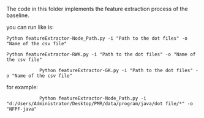 The code in this folder implements the feature extraction process of the baseline.

you can run like is:

	Python featureExtractor-Node_Path.py -i "Path to the dot files" -o "Name of the csv file"

	Python featureExtractor-RWK.py -i "Path to the dot files" -o "Name of the csv file"

                Python featureExtractor-GK.py -i "Path to the dot files" -o "Name of the csv file"

for example:

                Python featureExtractor-Node_Path.py -i "d:/Users/Administrator/Desktop/PMR/data/program/java/dot file/*" -o "NFPF-java"
